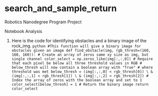 # search_and_sample_return
Robotics Nanodegree Program Project

Notebook Analysis

1. Here is the code for identifying obstacles and a binary image of the rock_img.
        ```python
        #This function will give a binary image for obstacles given an image
        def find_obstacle(img, rgb_thresh=(160, 160, 160)):
            # Create an array of zeros same xy size as img, but single channel
            color_select = np.zeros_like(img[:,:,0])
            # Require that each pixel be below all three threshold values in RGB
            # below_thresh will now contain a boolean array with "True"
            # where threshold was met
            below_thresh = (img[:,:,0] < rgb_thresh[0]) \
                        & (img[:,:,1] < rgb_thresh[1]) \
                        & (img[:,:,2] < rgb_thresh[2])
            # Index the array of zeros with the boolean array and set to 1
            color_select[below_thresh] = 1
            # Return the binary image
            return color_select
        ``` 
